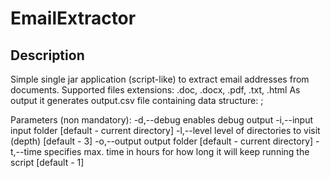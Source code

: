 # EmailExtractor

## Description
Simple single jar application (script-like) to extract email addresses from documents.
Supported files extensions: .doc, .docx, .pdf, .txt, .html 
As output it generates output.csv file containing data structure: <file name>;<email address>

Parameters (non mandatory):
 -d,--debug          enables debug output
 -i,--input <arg>    input folder [default - current directory]
 -l,--level <arg>    level of directories to visit (depth) [default - 3]
 -o,--output <arg>   output folder [default - current directory]
 -t,--time <arg>     specifies max. time in hours for how long it will
                     keep running the script [default - 1]